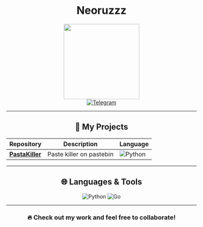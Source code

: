 <div align="center"><h1>Neoruzzz</h1></div>
<div id="header" align="center">
  <img src="https://i.imgur.com/sN7TPOw.jpeg" width="200"/>
</div>
<div id="badges" align="center">
  <a href="https://t.me/sv1zx">
    <img src="https://img.shields.io/badge/Telegram-2CA5E0?style=for-the-badge&logo=telegram&logoColor=white" alt="Telegram"/>
  </a>
</div>

---

<div align="center"><h2>📂 My Projects</h2></div>

| Repository | Description | Language |
|------------|-------------|----------|
| [**PastaKiller**](https://github.com/IllDieAnyway/telegram-bot-client) | Paste killer on pastebin | ![Python](https://img.shields.io/badge/Python-blue?logo=python&logoColor=white) |

---

<div align="center"><h2>🌐 Languages & Tools</h2></div>

<div id="badges" align="center">
  <img src="https://img.shields.io/badge/Python-14354C?style=for-the-badge&logo=python&logoColor=white" alt="Python"/>
  <img src="https://img.shields.io/badge/JavaScript-43853D?style=for-the-badge&logo=javascript&logoColor=white" alt="Go"/>
</div>

---

<div align="center">
  <h3>🔥 Check out my work and feel free to collaborate!</h3>
</div>
